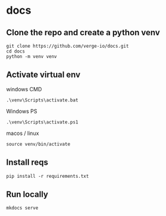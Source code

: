 # docs

## Clone the repo and create a python venv
```
git clone https://github.com/verge-io/docs.git
cd docs
python -m venv venv
```

## Activate virtual env
windows CMD
```
.\venv\Scripts\activate.bat
```

Windows PS
```
.\venv\Scripts\activate.ps1
```

macos / linux

```
source venv/bin/activate
```

## Install reqs
```
pip install -r requirements.txt
```

## Run locally
```
mkdocs serve
```
